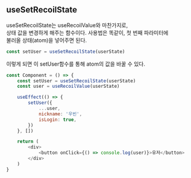 ## useSetRecoilState

useSetRecoilState는 useRecoilValue와 마찬가지로,  
상태 값을 변경하게 해주는 함수이다. 사용법은 똑같이, 첫 번째 파라미터에  
불러올 상태(atom)을 넣어주면 된다.

```js
const setUser = useSetRecoilState(userState)
```

이렇게 되면 이 setUser함수를 통해 atom의 값을 바꿀 수 있다.

```js
const Component = () => {
	const setUser = useSetRecoilState(userState)
	const user = useRecoilValue(userState)

	useEffect(() => {
		setUser({
			...user,
			nickname: '우빈',
			isLogin: true,
		})
	}, [])

	return (
		<div>
			<button onClick={() => console.log(user)}>유저</button>
		</div>
	)
}
```
